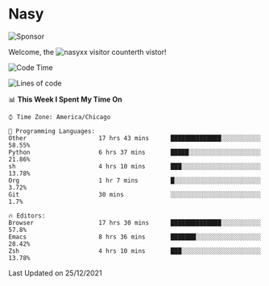 # Nasy

<!--
<p align="center">
<img height="200" src="https://github-readme-stats.vercel.app/api?username=nasyxx&count_private=true&show_icons=true&theme=dracula&include_all_commits=true"/>
<img height="200" src="https://github-readme-stats.vercel.app/api/top-langs/?username=nasyxx&theme=dracula&hide=html,jupyter+notebook&count_private=true&show_icons=true"/>
</p>

  
----------------
-->

![Sponsor](https://img.shields.io/static/v1.svg?label=Sponsor&message=%E2%9D%A4&logo=GitHub&style=flat&color=pink)
 
Welcome, the ![nasyxx visitor counter](https://count.getloli.com/get/@nasyxx?theme=rule34)th vistor!
 
<!--START_SECTION:waka-->
![Code Time](http://img.shields.io/badge/Code%20Time-1%2C619%20hrs%2056%20mins-blue)

![Lines of code](https://img.shields.io/badge/From%20Hello%20World%20I%27ve%20Written-5%20Million%20lines%20of%20code-blue)

📊 **This Week I Spent My Time On** 

```text
⌚︎ Time Zone: America/Chicago

💬 Programming Languages: 
Other                    17 hrs 43 mins      ██████████████░░░░░░░░░░░   58.55% 
Python                   6 hrs 37 mins       █████░░░░░░░░░░░░░░░░░░░░   21.86% 
sh                       4 hrs 10 mins       ███░░░░░░░░░░░░░░░░░░░░░░   13.78% 
Org                      1 hr 7 mins         █░░░░░░░░░░░░░░░░░░░░░░░░   3.72% 
Git                      30 mins             ░░░░░░░░░░░░░░░░░░░░░░░░░   1.7%

🔥 Editors: 
Browser                  17 hrs 30 mins      ██████████████░░░░░░░░░░░   57.8% 
Emacs                    8 hrs 36 mins       ███████░░░░░░░░░░░░░░░░░░   28.42% 
Zsh                      4 hrs 10 mins       ███░░░░░░░░░░░░░░░░░░░░░░   13.78%

```


 Last Updated on 25/12/2021
<!--END_SECTION:waka-->

<!-- ![visitors](https://visitor-badge.laobi.icu/badge?page_id=nasyxx.nasyxx) -->
